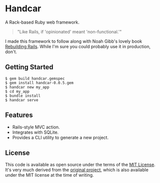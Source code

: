 # Handcar

A Rack-based Ruby web framework.

> "Like Rails, if 'opinionated' meant 'non-functional.'"

I made this framework to follow along with Noah Gibb's lovely book [Rebuilding Rails](https://rebuilding-rails.com/). While I'm sure you could probably use it in production, don't.


## Getting Started

    $ gem build handcar.gemspec
    $ gem install handcar-0.0.5.gem
    $ handcar new my_app
    $ cd my_app
    $ bundle install
    $ handcar serve


## Features

* Rails-style MVC action.
* Integrates with SQLite.
* Provides a CLI utility to generate a new project.


## License

This code is available as open source under the terms of the [MIT License](https://opensource.org/licenses/MIT). It's very much derived from the [original project](https://github.com/noahgibbs/rulers), which is also available under the MIT license at the time of writing.